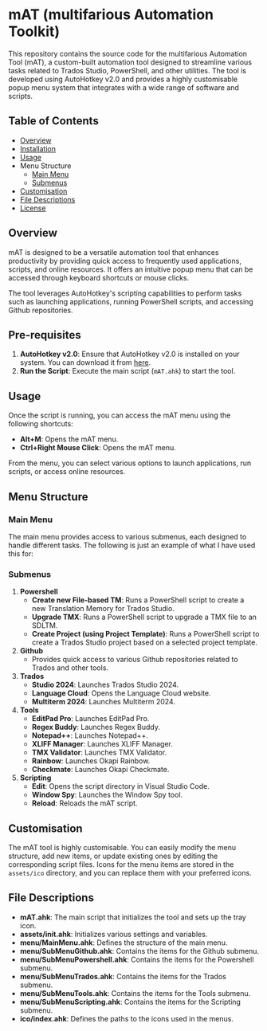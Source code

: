 

# mAT (multifarious Automation Toolkit)
This repository contains the source code for the multifarious Automation Tool (mAT), a custom-built automation tool designed to streamline various tasks related to Trados Studio, PowerShell, and other utilities. The tool is developed using AutoHotkey v2.0 and provides a highly customisable popup menu system that integrates with a wide range of software and scripts.

## Table of Contents

- [Overview](#overview)
- [Installation](#installation)
- [Usage](#usage)
- Menu Structure
  - [Main Menu](#main-menu)
  - [Submenus](#submenus)
- [Customisation](#customisation)
- [File Descriptions](#file-descriptions)
- [License](#license)

## Overview

mAT is designed to be a versatile automation tool that enhances productivity by providing quick access to frequently used applications, scripts, and online resources. It offers an intuitive popup menu that can be accessed through keyboard shortcuts or mouse clicks.

The tool leverages AutoHotkey's scripting capabilities to perform tasks such as launching applications, running PowerShell scripts, and accessing Github repositories.

## Pre-requisites

1. **AutoHotkey v2.0**: Ensure that AutoHotkey v2.0 is installed on your system. You can download it from [here](https://www.autohotkey.com/).
2. **Run the Script**: Execute the main script (`mAT.ahk`) to start the tool.

## Usage

Once the script is running, you can access the mAT menu using the following shortcuts:

- **Alt+M**: Opens the mAT menu.
- **Ctrl+Right Mouse Click**: Opens the mAT menu.

From the menu, you can select various options to launch applications, run scripts, or access online resources.

## Menu Structure

### Main Menu

The main menu provides access to various submenus, each designed to handle different tasks.  The following is just an example of what I have used this for:

### Submenus

1. **Powershell**
   - **Create new File-based TM**: Runs a PowerShell script to create a new Translation Memory for Trados Studio.
   - **Upgrade TMX**: Runs a PowerShell script to upgrade a TMX file to an SDLTM.
   - **Create Project (using Project Template)**: Runs a PowerShell script to create a Trados Studio project based on a selected project template.
2. **Github**
   - Provides quick access to various Github repositories related to Trados and other tools.
3. **Trados**
   - **Studio 2024**: Launches Trados Studio 2024.
   - **Language Cloud**: Opens the Language Cloud website.
   - **Multiterm 2024**: Launches Multiterm 2024.
4. **Tools**
   - **EditPad Pro**: Launches EditPad Pro.
   - **Regex Buddy**: Launches Regex Buddy.
   - **Notepad++**: Launches Notepad++.
   - **XLIFF Manager**: Launches XLIFF Manager.
   - **TMX Validator**: Launches TMX Validator.
   - **Rainbow**: Launches Okapi Rainbow.
   - **Checkmate**: Launches Okapi Checkmate.
5. **Scripting**
   - **Edit**: Opens the script directory in Visual Studio Code.
   - **Window Spy**: Launches the Window Spy tool.
   - **Reload**: Reloads the mAT script.

## Customisation

The mAT tool is highly customisable. You can easily modify the menu structure, add new items, or update existing ones by editing the corresponding script files. Icons for the menu items are stored in the `assets/ico` directory, and you can replace them with your preferred icons.

## File Descriptions

- **mAT.ahk**: The main script that initializes the tool and sets up the tray icon.
- **assets/init.ahk**: Initializes various settings and variables.
- **menu/MainMenu.ahk**: Defines the structure of the main menu.
- **menu/SubMenuGithub.ahk**: Contains the items for the Github submenu.
- **menu/SubMenuPowershell.ahk**: Contains the items for the Powershell submenu.
- **menu/SubMenuTrados.ahk**: Contains the items for the Trados submenu.
- **menu/SubMenuTools.ahk**: Contains the items for the Tools submenu.
- **menu/SubMenuScripting.ahk**: Contains the items for the Scripting submenu.
- **ico/index.ahk**: Defines the paths to the icons used in the menus.
